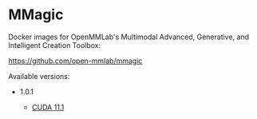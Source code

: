 # MMagic

Docker images for OpenMMLab's Multimodal Advanced, Generative, and Intelligent
Creation Toolbox:

https://github.com/open-mmlab/mmagic

Available versions:

* 1.0.1

  * [CUDA 11.1](1.0.1_cuda11.1)

